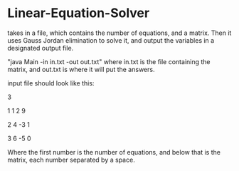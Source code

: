 # Linear-Equation-Solver
takes in a file, which contains the number of equations, and a matrix. Then it uses Gauss Jordan elimination to solve it, and output the variables in a designated output file.

"java Main -in in.txt -out out.txt" where in.txt is the file containing the matrix, and out.txt is where it will put the answers.

input file should look like this:

3

1 1 2 9

2 4 -3 1

3 6 -5 0

Where the first number is the number of equations, and below that is the matrix, each number separated by a space. 
